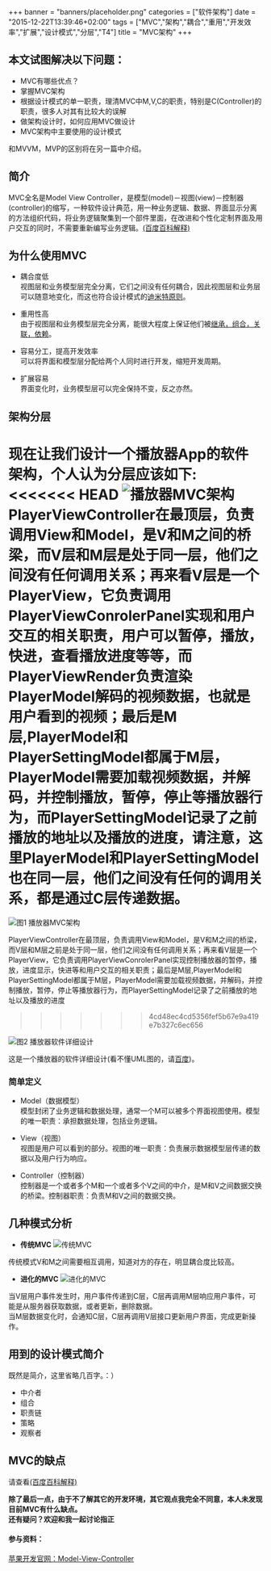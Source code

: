 +++
banner = "banners/placeholder.png"
categories = ["软件架构"]
date = "2015-12-22T13:39:46+02:00"
tags = ["MVC","架构","耦合","重用","开发效率","扩展","设计模式","分层","T4"]
title = "MVC架构"
+++

 ## 本文试图解决以下问题：
- MVC有哪些优点？
- 掌握MVC架构
- 根据设计模式的单一职责，理清MVC中M,V,C的职责，特别是C(Controller)的职责，很多人对其有比较大的误解
- 做架构设计时，如何应用MVC做设计
- MVC架构中主要使用的设计模式

和MVVM，MVP的区别将在另一篇中介绍。


## 简介
MVC全名是Model View Controller，是模型(model)－视图(view)－控制器(controller)的缩写，一种软件设计典范，用一种业务逻辑、数据、界面显示分离的方法组织代码，将业务逻辑聚集到一个部件里面，在改进和个性化定制界面及用户交互的同时，不需要重新编写业务逻辑。[(百度百科解释)](http://baike.baidu.com/view/5432454.htm?fromtitle=mvc&fromid=85990&type=syn)

## 为什么使用MVC
* 耦合度低<br>
   视图层和业务模型层完全分离，它们之间没有任何耦合，因此视图层和业务层可以随意地变化，而这也符合设计模式的[迪米特原则](http://baike.baidu.com/view/823220.htm)。

* 重用性高<br>
  由于视图层和业务模型层完全分离，能很大程度上保证他们被[继承，组合，关联，依赖](http://blog.csdn.net/kevin_darkelf/article/details/11371353)。

* 容易分工，提高开发效率<br>
  可以将界面和模型层分配给两个人同时进行开发，缩短开发周期。

* 扩展容易<br>
  界面变化时，业务模型层可以完全保持不变，反之亦然。

## 架构分层
现在让我们设计一个播放器App的软件架构，个人认为分层应该如下:
<<<<<<< HEAD
![播放器MVC架构](../../../../images/player_achitecture.jpg)
PlayerViewController在最顶层，负责调用View和Model，是V和M之间的桥梁，而V层和M层是处于同一层，他们之间没有任何调用关系；再来看V层是一个PlayerView，它负责调用PlayerViewConrolerPanel实现和用户交互的相关职责，用户可以暂停，播放，快进，查看播放进度等等，而PlayerViewRender负责渲染PlayerModel解码的视频数据，也就是用户看到的视频；最后是M层,PlayerModel和PlayerSettingModel都属于M层，PlayerModel需要加载视频数据，并解码，并控制播放，暂停，停止等播放器行为，而PlayerSettingModel记录了之前播放的地址以及播放的进度，请注意，这里PlayerModel和PlayerSettingModel也在同一层，他们之间没有任何的调用关系，都是通过C层传递数据。
=======
![图1 播放器MVC架构](../../../../images/player_achitecture.png)

PlayerViewController在最顶层，负责调用View和Model，是V和M之间的桥梁，而V层和M层之前是处于同一层，他们之间没有任何调用关系；再来看V层是一个PlayerView，它负责调用PlayerViewConrolerPanel实现控制播放器的暂停，播放，进度显示，快进等和用户交互的相关职责；最后是M层,PlayerModel和PlayerSettingModel都属于M层，PlayerModel需要加载视频数据，并解码，并控制播放，暂停，停止等播放器行为，而PlayerSettingModel记录了之前播放的地址以及播放的进度
>>>>>>> 4cd48ec4cd5356fef5b67e9a419e7b327c6ec656

![图2 播放器软件详细设计](../../../../images/player_uml.jpg)

这是一个播放器的软件详细设计(看不懂UML图的，请[百度](https://www.baidu.com/s?wd=uml&rsv_spt=1&rsv_iqid=0xc60657990001b0a9&issp=1&f=8&rsv_bp=0&rsv_idx=2&ie=utf-8&tn=baiduhome_pg&rsv_enter=1&rsv_sug3=2&rsv_sug1=2))。

### 简单定义
* Model（数据模型）<br>
模型封闭了业务逻辑和数据处理，通常一个M可以被多个界面视图使用。模型的唯一职责：承担数据处理，包括业务逻辑。

* View（视图）<br>
视图是用户可以看到的部分。视图的唯一职责：负责展示数据模型层传递的数据以及用户行为响应。

* Controller（控制器）<br>
控制器是一个或者多个M和一个或者多个V之间的中介，是M和V之间数据交换的桥梁。控制器职责：负责M和V之间的数据交换。

## 几种模式分析
- **传统MVC**
![传统MVC](../../../../images/traditional_mvc.jpg)

传统模式V和M之间需要相互调用，知道对方的存在，明显耦合度比较高。

- **进化的MVC**
![进化的MVC](../../../../images/model_view_controller_2x.jpg)

当V层用户事件发生时，用户事件传递到C层，C层再调用M层响应用户事件，可能是从服务器获取数据，或者更新，删除数据。<br>
当M层数据变化时，会通知C层，C层再调用V层接口更新用户界面，完成更新操作。

## 用到的设计模式简介
既然是简介，这里省略几百字。：）

- 中介者
- 组合
- 职责链
- 策略
- 观察者

## MVC的缺点

请查看[(百度百科解释)](http://baike.baidu.com/view/5432454.htm?fromtitle=mvc&fromid=85990&type=syn#6_2)

**除了最后一点，由于不了解其它的开发环境，其它观点我完全不同意，本人未发现目前MVC有什么缺点。<br>
还有疑问？欢迎和我一起讨论指正**



#### 参与资料：

[苹果开发官网：Model-View-Controller](https://developer.apple.com/library/ios/documentation/General/Conceptual/DevPedia-CocoaCore/MVC.html)




